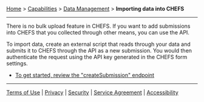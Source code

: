 [Home](index) > [Capabilities](Capabilities) > [Data Management](Data-Management) > **Importing data into CHEFS**
***

There is no bulk upload feature in CHEFS. If you want to add submissions into CHEFS that you collected through other means, you can use the API. 

To import data, create an external script that reads through your data and submits it to CHEFS through the API as a new submission. You would then authenticate the request using the API key generated in the CHEFS form settings.

* [To get started, review the "createSubmission" endpoint](https://submit.digital.gov.bc.ca/app/api/v1/docs#operation/createSubmission)

***
[Terms of Use](Terms-of-Use) | [Privacy](Privacy) | [Security](Security) | [Service Agreement](Service-Agreement) | [Accessibility](Accessibility)